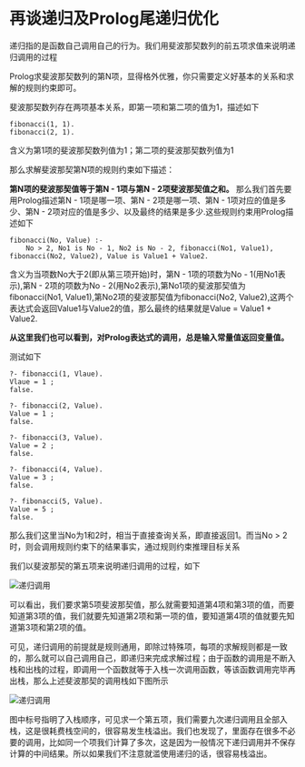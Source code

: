 # 再谈递归及Prolog尾递归优化

递归指的是函数自己调用自己的行为。我们用斐波那契数列的前五项求值来说明递归调用的过程

Prolog求斐波那契数列的第N项，显得格外优雅，你只需要定义好基本的关系和求解的规则约束即可。

斐波那契数列存在两项基本关系，即第一项和第二项的值为1，描述如下

```
fibonacci(1, 1).
fibonacci(2, 1).
```

含义为第1项的斐波那契数列值为1；第二项的斐波那契数列值为1

那么求解斐波那契第N项的规则约束如下描述：

**第N项的斐波那契值等于第N - 1项与第N - 2项斐波那契值之和。** 那么我们首先要用Prolog描述第N - 1项是哪一项、第N - 2项是哪一项、第N - 1项对应的值是多少、第N - 2项对应的值是多少、以及最终的结果是多少.这些规则约束用Prolog描述如下

```
fibonacci(No, Value) :- 
    No > 2, No1 is No - 1, No2 is No - 2, fibonacci(No1, Value1), fibonacci(No2, Value2), Value is Value1 + Value2.
```

含义为当项数No大于2(即从第三项开始)时，第N - 1项的项数为No - 1(用No1表示),第N - 2项的项数为No - 2(用No2表示),第No1项的斐波那契值为fibonacci(No1, Value1),第No2项的斐波那契值为fibonacci(No2, Value2),这两个表达式会返回Value1与Value2的值，那么最终的结果就是Value = Value1 + Value2.

**从这里我们也可以看到，对Prolog表达式的调用，总是输入常量值返回变量值。**

测试如下

```
?- fibonacci(1, Vlaue).
Vlaue = 1 ;
false.

?- fibonacci(2, Value).
Value = 1 ;
false.

?- fibonacci(3, Value).
Value = 2 ;
false.

?- fibonacci(4, Value).
Value = 3 ;
false.

?- fibonacci(5, Value).
Value = 5 ;
false.
```

那么我们这里当No为1和2时，相当于直接查询关系，即直接返回1。而当No > 2时，则会调用规则约束下的结果事实，通过规则约束推理目标关系

我们以斐波那契的第五项来说明递归调用的过程，如下

![递归调用](https://feily.tech/image/20190204115236.png)

可以看出，我们要求第5项斐波那契值，那么就需要知道第4项和第3项的值，而要知道第3项的值，我们就要先知道第2项和第一项的值，要知道第4项的值就要先知道第3项和第2项的值。

可见，递归调用的前提就是规则通用，即除过特殊项，每项的求解规则都是一致的，那么就可以自己调用自己，即递归来完成求解过程；由于函数的调用是不断入栈和出栈的过程，即调用一个函数就等于入栈一次调用函数，等该函数调用完毕再出栈，那么上述斐波那契的调用栈如下图所示

![递归调用](https://feily.tech/image/20190204121846.png)

图中标号指明了入栈顺序，可见求一个第五项，我们需要九次递归调用且全部入栈，这是很耗费栈空间的，很容易发生栈溢出。我们也发现了，里面存在很多不必要的调用，比如同一个项我们计算了多次，这是因为一般情况下递归调用并不保存计算的中间结果。所以如果我们不注意就滥使用递归的话，很容易栈溢出。

